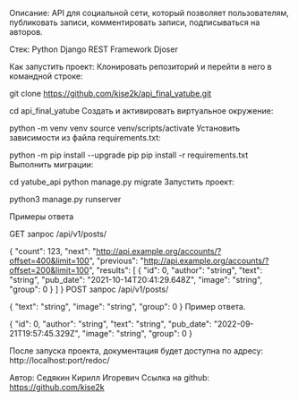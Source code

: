 Описание:
API для социальной сети, который позволяет пользователям, публиковать записи, комментировать записи, подписываться на авторов.

Стек:
Python
Django REST Framework
Djoser

Как запустить проект:
Клонировать репозиторий и перейти в него в командной строке:

git clone https://github.com/kise2k/api_final_yatube.git

cd api_final_yatube
Cоздать и активировать виртуальное окружение:

python -m venv venv
source venv/scripts/activate
Установить зависимости из файла requirements.txt:

python -m pip install --upgrade pip
pip install -r requirements.txt
Выполнить миграции:

cd yatube_api
python manage.py migrate
Запустить проект:

python3 manage.py runserver

Примеры ответа

GET запрос
/api/v1/posts/

{
  "count": 123,
  "next": "http://api.example.org/accounts/?offset=400&limit=100",
  "previous": "http://api.example.org/accounts/?offset=200&limit=100",
  "results": [
    {
      "id": 0,
      "author": "string",
      "text": "string",
      "pub_date": "2021-10-14T20:41:29.648Z",
      "image": "string",
      "group": 0
    }
  ]
}
POST запрос
/api/v1/posts/


{
  "text": "string",
  "image": "string",
  "group": 0
}
Пример ответа.


{
  "id": 0,
  "author": "string",
  "text": "string",
  "pub_date": "2022-09-21T19:57:45.329Z",
  "image": "string",
  "group": 0
}

После запуска проекта, документация будет доступна по адресу:
http://localhost:port/redoc/

Автор: Седякин Кирилл Игоревич 
Ссылка на github: https://github.com/kise2k